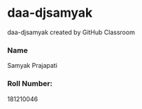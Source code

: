 # daa-djsamyak
daa-djsamyak created by GitHub Classroom

### Name
Samyak Prajapati

### Roll Number:
181210046

